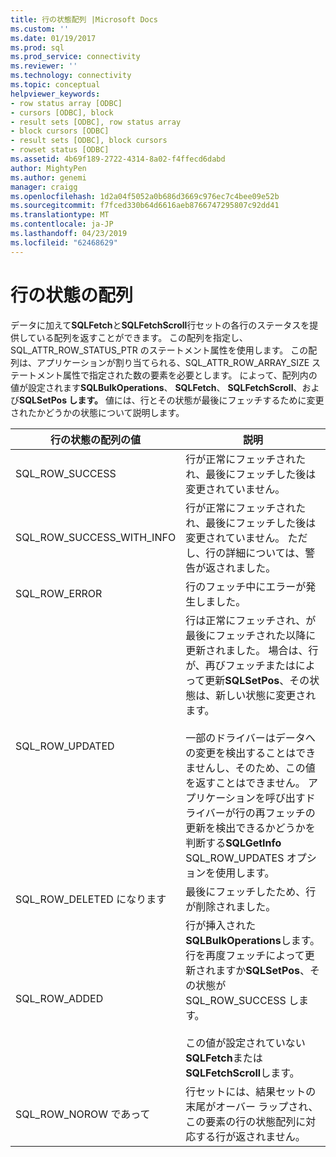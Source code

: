 ```yaml
---
title: 行の状態配列 |Microsoft Docs
ms.custom: ''
ms.date: 01/19/2017
ms.prod: sql
ms.prod_service: connectivity
ms.reviewer: ''
ms.technology: connectivity
ms.topic: conceptual
helpviewer_keywords:
- row status array [ODBC]
- cursors [ODBC], block
- result sets [ODBC], row status array
- block cursors [ODBC]
- result sets [ODBC], block cursors
- rowset status [ODBC]
ms.assetid: 4b69f189-2722-4314-8a02-f4ffecd6dabd
author: MightyPen
ms.author: genemi
manager: craigg
ms.openlocfilehash: 1d2a04f5052a0b686d3669c976ec7c4bee09e52b
ms.sourcegitcommit: f7fced330b64d6616aeb8766747295807c92dd41
ms.translationtype: MT
ms.contentlocale: ja-JP
ms.lasthandoff: 04/23/2019
ms.locfileid: "62468629"
---
```

# <a name="row-status-array"></a>行の状態の配列
データに加えて**SQLFetch**と**SQLFetchScroll**行セットの各行のステータスを提供している配列を返すことができます。 この配列を指定し、SQL_ATTR_ROW_STATUS_PTR のステートメント属性を使用します。 この配列は、アプリケーションが割り当てられる、SQL_ATTR_ROW_ARRAY_SIZE ステートメント属性で指定された数の要素を必要とします。 によって、配列内の値が設定されます**SQLBulkOperations**、 **SQLFetch**、 **SQLFetchScroll**、および**SQLSetPos します。** 値には、行とその状態が最後にフェッチするために変更されたかどうかの状態について説明します。  
  
|行の状態の配列の値|説明|  
|----------------------------|-----------------|  
|SQL_ROW_SUCCESS|行が正常にフェッチされたれ、最後にフェッチした後は変更されていません。|  
|SQL_ROW_SUCCESS_WITH_INFO|行が正常にフェッチされたれ、最後にフェッチした後は変更されていません。 ただし、行の詳細については、警告が返されました。|  
|SQL_ROW_ERROR|行のフェッチ中にエラーが発生しました。|  
|SQL_ROW_UPDATED|行は正常にフェッチされ、が最後にフェッチされた以降に更新されました。 場合は、行が、再びフェッチまたはによって更新**SQLSetPos**、その状態は、新しい状態に変更されます。<br /><br /> 一部のドライバーはデータへの変更を検出することはできませんし、そのため、この値を返すことはできません。 アプリケーションを呼び出すドライバーが行の再フェッチの更新を検出できるかどうかを判断する**SQLGetInfo** SQL_ROW_UPDATES オプションを使用します。|  
|SQL_ROW_DELETED になります|最後にフェッチしたため、行が削除されました。|  
|SQL_ROW_ADDED|行が挿入された**SQLBulkOperations**します。 行を再度フェッチによって更新されますか**SQLSetPos**、その状態が SQL_ROW_SUCCESS します。<br /><br /> この値が設定されていない**SQLFetch**または**SQLFetchScroll**します。|  
|SQL_ROW_NOROW であって|行セットには、結果セットの末尾がオーバー ラップされ、この要素の行の状態配列に対応する行が返されません。|
